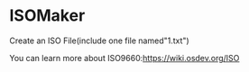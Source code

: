 # ISOMaker
Create an ISO File(include one file named"1.txt")

You can learn more about ISO9660:https://wiki.osdev.org/ISO
